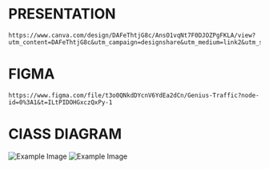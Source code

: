 # PRESENTATION

    https://www.canva.com/design/DAFeThtjG8c/AnsO1vqNt7F0DJOZPgFKLA/view?utm_content=DAFeThtjG8c&utm_campaign=designshare&utm_medium=link2&utm_source=sharebutton

# FIGMA

    https://www.figma.com/file/t3o0QNkdDYcnV6YdEa2dCn/Genius-Traffic?node-id=0%3A1&t=ILtPIDOHGxczQxPy-1

# ClASS DIAGRAM

![Example Image](https://drive.google.com/file/d/1Uq4LzrP7XZmpJR2l_A1Mtasie4Oipar_/view?usp=share_link)
![Example Image](https://drive.google.com/file/d/1Uq4LzrP7XZmpJR2l_A1Mtasie4Oipar_/view?usp=share_link)
